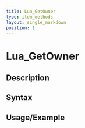 ```yaml
---
title: Lua_GetOwner
type: item_methods
layout: single_markdown
position: 1
---
```


# Lua_GetOwner

## Description

## Syntax

## Usage/Example


